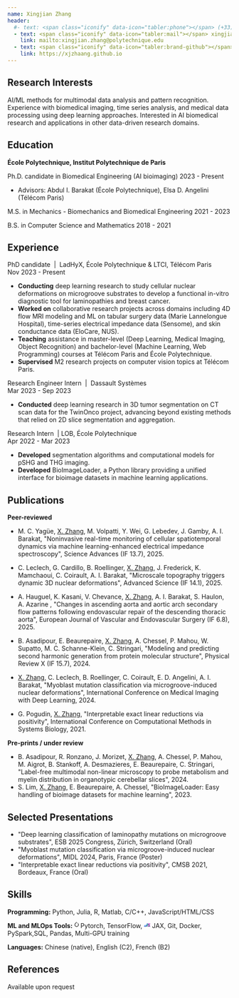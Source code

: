 ```yaml
---
name: Xingjian Zhang
header:
  #- text: <span class="iconify" data-icon="tabler:phone"></span> (+33) 663899163
  - text: <span class="iconify" data-icon="tabler:mail"></span> xingjian.zhang@melix.org
    link: mailto:xingjian.zhang@polytechnique.edu
  - text: <span class="iconify" data-icon="tabler:brand-github"></span> @xjzhaang
    link: https://xjzhaang.github.io
---
```


## Research Interests
AI/ML methods for multimodal data analysis and pattern recognition. Experience with biomedical imaging, time series analysis, and medical
data processing using deep learning approaches. Interested in AI biomedical research and applications in other data-driven research domains.

## Education
<strong class="job-title">École Polytechnique, Institut Polytechnique de Paris</strong>

Ph.D. candidate in Biomedical Engineering (AI bioimaging)
  <span class="date-right">2023 - Present</span></div>

- Advisors: Abdul I. Barakat (École Polytechnique), Elsa D. Angelini (Télécom Paris)

M.S. in Mechanics - Biomechanics and Biomedical Engineering
  <span class="date-right">2021 - 2023</span></div>

B.S. in Computer Science and Mathematics
  <span class="date-right">2018 - 2021</span></div>

## Experience

<div class="job-section">
<div class="job-header">
            <div class="job-title">PhD candidate <span style="font-weight: normal;">&nbsp;|&nbsp;</span> <span class="company-name"> LadHyX, École Polytechnique & LTCI, Télécom Paris</span></div>
            <span class="date-right">Nov 2023 - Present</span>
 </div>


- **Conducting** deep learning research to study cellular nuclear deformations on microgroove substrates to develop a functional in-vitro diagnostic tool for laminopathies and breast cancer.
- **Worked on** collaborative research projects across domains including 4D flow MRI modeling and ML on tabular surgery data (Marie Lannelongue Hospital), time-series electrical impedance data (Sensome), and skin conductance data (EloCare, NUS).
- **Teaching** assistance in master-level (Deep Learning, Medical Imaging, Object Recognition) and bachelor-level (Machine Learning, Web Programming) courses at Télécom Paris and École Polytechnique.
- **Supervised** M2 research projects on computer vision topics at Télécom Paris.
</div>

<div class="job-section">
    <div class="job-header">
        <div class="job-title">Research Engineer Intern <span style="font-weight: normal;">&nbsp;|&nbsp;</span> <span class="company-name">Dassault Systèmes</span></div>
        <span class="date-right">Mar 2023 - Sep 2023</span>
    </div>

- **Conducted**  deep learning research in 3D tumor segmentation on CT scan data for the TwinOnco project, advancing beyond existing methods that relied on 2D slice segmentation and aggregation.
</div>

<div class="job-section">
  <div class="job-header">
        <div class="job-title">Research Intern <span style="font-weight: normal;">&nbsp;|&nbsp;</span><span class="company-name">LOB, École Polytechnique </span></div>
        <span class="date-right">Apr 2022 - Mar 2023</span>
  </div>

- **Developed** segmentation algorithms and computational models for pSHG and THG imaging.
- **Developed** BioImageLoader, a Python library providing a unified interface for bioimage datasets in machine learning applications.
</div>

<div class="publications-section">

## Publications
<strong class="job-title">Peer-reviewed</strong>

- M. C. Yagüe, <u>X. Zhang</u>, M. Volpatti, Y. Wei, G. Lebedev, J. Gamby, A. I. Barakat, "Noninvasive real-time monitoring of cellular spatiotemporal dynamics via machine learning-enhanced electrical impedance spectroscopy", <span class="conference">Science Advances (IF 13.7)</span>, 2025.

-  C. Leclech, G. Cardillo, B. Roellinger, <u>X. Zhang</u>,  J. Frederick, K. Mamchaoui, C. Coirault, A. I. Barakat, "Microscale topography triggers dynamic 3D nuclear deformations", <span class="conference">Advanced Science (IF 14.1)</span>, 2025.

- A. Hauguel, K. Kasani, V. Chevance, <u>X. Zhang</u>, A. I. Barakat, S. Haulon, A. Azarine , "Changes in ascending aorta and aortic arch secondary flow patterns following endovascular repair of the descending thoracic aorta", <span class="conference">European Journal of Vascular and Endovascular Surgery (IF 6.8)</span>, 2025.

- B. Asadipour,  E. Beaurepaire, <u>X. Zhang</u>, A. Chessel, P. Mahou, W. Supatto, M. C. Schanne-Klein, C. Stringari, "Modeling and predicting second harmonic generation from protein molecular structure", <span class="conference">Physical Review X (IF 15.7)</span>, 2024. 

- <u>X. Zhang</u>, C. Leclech, B. Roellinger, C. Coirault, E. D. Angelini, A. I. Barakat, "Myoblast mutation classification via microgroove-induced nuclear deformations", <span class="conference"> International Conference on Medical Imaging with Deep Learning</span>, 2024.

- G. Pogudin, <u>X. Zhang</u>, "Interpretable exact linear reductions via positivity", 
<span class="conference">International Conference on Computational Methods in Systems Biology</span>, 2021.


<strong class="job-title">Pre-prints / under review</strong>

- B. Asadipour, R. Ronzano, J. Morizet, <u>X. Zhang</u>, A. Chessel, P. Mahou, M. Aigrot, B. Stankoff, A. Desmazieres, E. Beaurepaire, C. Stringari, "Label-free multimodal non-linear microscopy to probe metabolism and myelin distribution in organotypic cerebellar slices", 2024.
- S. Lim, <u>X. Zhang</u>, E. Beaurepaire, A. Chessel, "BioImageLoader: Easy handling of bioimage datasets for machine learning", 2023.

</div>


<div class="publications-section">

## Selected Presentations

- "Deep learning classification of laminopathy mutations on microgroove substrates", <span class="conference">ESB 2025 Congress</span>, Zürich, Switzerland (Oral)
- "Myoblast mutation classification via microgroove-induced nuclear deformations", <span class="conference">MIDL 2024</span>, Paris, France (Poster)
- "Interpretable exact linear reductions via positivity", <span class="conference">CMSB 2021</span>, Bordeaux, France (Oral)

</div>

## Skills

**Programming:** <span class="iconify" data-icon="vscode-icons:file-type-python"></span>Python, <span class="iconify" data-icon="vscode-icons:file-type-julia"></span>Julia, <span class="iconify" data-icon="vscode-icons:file-type-r"></span>R, <span class="iconify" data-icon="vscode-icons:file-type-matlab"></span>Matlab, <span class="iconify" data-icon="vscode-icons:file-type-cpp"></span>C/C++, <span class="iconify" data-icon="vscode-icons:file-type-js"></span>JavaScript/HTML/CSS

**ML and MLOps Tools:** <svg xmlns="http://www.w3.org/2000/svg" width="1em" height="1em" viewBox="0 0 30 30" style="display: inline"><path fill="currentColor" d="M12.005 0L4.952 7.053a9.865 9.865 0 0 0 0 14.022a9.866 9.866 0 0 0 14.022 0c3.984-3.9 3.986-10.205.085-14.023l-1.744 1.743c2.904 2.905 2.904 7.634 0 10.538s-7.634 2.904-10.538 0s-2.904-7.634 0-10.538l4.647-4.646l.582-.665zm3.568 3.899a1.327 1.327 0 0 0-1.327 1.327a1.327 1.327 0 0 0 1.327 1.328A1.327 1.327 0 0 0 16.9 5.226A1.327 1.327 0 0 0 15.573 3.9z"/></svg>Pytorch, <span class="iconify" data-icon="devicon:tensorflow"></span>TensorFlow, <svg xmlns="http://www.w3.org/2000/svg" width="1em" height="1em" viewBox="0 0 451 260.81" style="display: inline"><defs><style>.cls-1{fill:#5e97f6;}.cls-1,.cls-2,.cls-3,.cls-4,.cls-5,.cls-6,.cls-7,.cls-8,.cls-9{stroke:#dce0df;stroke-linejoin:round;}.cls-2{fill:#2a56c6;}.cls-3{fill:#00796b;}.cls-4{fill:#3367d6;}.cls-5{fill:#26a69a;}.cls-6{fill:#9c27b0;}.cls-7{fill:#6a1b9a;}.cls-8{fill:#00695c;}.cls-9{fill:#ea80fc;}</style></defs><g><g><polygon class="cls-1" points="50.5 130.4 25.5 173.71 75.5 173.71 100.5 130.4 50.5 130.4"/><polygon class="cls-1" points="0.5 217.01 25.5 173.71 75.5 173.71 50.5 217.01 0.5 217.01"/><polygon class="cls-1" points="125.5 173.71 75.5 173.71 50.5 217.01 100.5 217.01 125.5 173.71"/><polygon class="cls-1" points="175.5 173.71 125.5 173.71 100.5 217.01 150.5 217.01 175.5 173.71"/><polygon class="cls-1" points="150.5 130.4 125.5 173.71 175.5 173.71 200.5 130.4 150.5 130.4"/><polygon class="cls-1" points="175.5 87.1 150.5 130.4 200.5 130.4 225.5 87.1 175.5 87.1"/><polygon class="cls-1" points="200.5 43.8 175.5 87.1 225.5 87.1 250.5 43.8 200.5 43.8"/><polygon class="cls-1" points="225.5 0.5 200.5 43.8 250.5 43.8 275.5 0.5 225.5 0.5"/><polygon class="cls-2" points="0.5 217.01 25.5 260.31 75.5 260.31 50.5 217.01 0.5 217.01"/><polygon class="cls-2" points="125.5 260.31 75.5 260.31 50.5 217.01 100.5 217.01 125.5 260.31"/><polygon class="cls-2" points="175.5 260.31 125.5 260.31 100.5 217.01 150.5 217.01 175.5 260.31"/><polygon class="cls-3" points="200.5 217.01 175.5 173.71 150.5 217.01 175.5 260.31 200.5 217.01"/><polygon class="cls-3" points="250.5 130.4 225.5 87.1 200.5 130.4 250.5 130.4"/><polygon class="cls-3" points="250.5 43.8 225.5 87.1 250.5 130.4 275.5 87.1 250.5 43.8"/><polygon class="cls-4" points="125.5 173.71 100.5 130.4 75.5 173.71 125.5 173.71"/><polygon class="cls-5" points="250.5 130.4 200.5 130.4 175.5 173.71 225.5 173.71 250.5 130.4"/><polygon class="cls-5" points="300.5 130.4 250.5 130.4 225.5 173.71 275.5 173.71 300.5 130.4"/><polygon class="cls-6" points="350.5 43.8 325.5 0.5 300.5 43.8 325.5 87.1 350.5 43.8"/><polygon class="cls-6" points="375.5 87.1 350.5 43.8 325.5 87.1 350.5 130.4 375.5 87.1"/><polygon class="cls-6" points="400.5 130.4 375.5 87.1 350.5 130.4 375.5 173.71 400.5 130.4"/><polygon class="cls-6" points="425.5 173.71 400.5 130.4 375.5 173.71 400.5 217.01 425.5 173.71"/><polygon class="cls-6" points="450.5 217.01 425.5 173.71 400.5 217.01 425.5 260.31 450.5 217.01"/><polygon class="cls-6" points="425.5 0.5 400.5 43.8 425.5 87.1 450.5 43.8 425.5 0.5"/><polygon class="cls-6" points="375.5 87.1 400.5 43.8 425.5 87.1 400.5 130.4 375.5 87.1"/><polygon class="cls-6" points="350.5 130.4 325.5 173.71 350.5 217.01 375.5 173.71 350.5 130.4"/><polygon class="cls-6" points="325.5 260.31 300.5 217.01 325.5 173.71 350.5 217.01 325.5 260.31"/><polygon class="cls-7" points="275.5 260.31 250.5 217.01 300.5 217.01 325.5 260.31 275.5 260.31"/><polygon class="cls-8" points="225.5 173.71 175.5 173.71 200.5 217.01 250.5 217.01 225.5 173.71"/><polygon class="cls-8" points="275.5 173.71 225.5 173.71 250.5 217.01 275.5 173.71"/><polygon class="cls-8" points="275.5 87.1 300.5 130.4 350.5 130.4 325.5 87.1 275.5 87.1"/><polygon class="cls-8" points="300.5 43.8 250.5 43.8 275.5 87.1 325.5 87.1 300.5 43.8"/><polygon class="cls-8" points="425.5 260.31 400.5 217.01 350.5 217.01 375.5 260.31 425.5 260.31"/><polygon class="cls-8" points="375.5 173.71 350.5 217.01 400.5 217.01 375.5 173.71"/><polygon class="cls-9" points="325.5 0.5 275.5 0.5 250.5 43.8 300.5 43.8 325.5 0.5"/><polygon class="cls-9" points="325.5 173.71 275.5 173.71 250.5 217.01 300.5 217.01 325.5 173.71"/><polygon class="cls-9" points="350.5 130.4 300.5 130.4 275.5 173.71 325.5 173.71 350.5 130.4"/><polygon class="cls-9" points="425.5 0.5 375.5 0.5 350.5 43.8 400.5 43.8 425.5 0.5"/><polygon class="cls-9" points="375.5 87.1 350.5 43.8 400.5 43.8 375.5 87.1"/></g></g></svg> JAX, <span class="iconify" data-icon="vscode-icons:file-type-git"></span>Git, <span class="iconify" data-icon="vscode-icons:file-type-docker"></span>Docker, <span class="iconify" data-icon="simple-icons:apachespark"></span>PySpark,<span class="iconify" data-icon="vscode-icons:file-type-sql"></span>SQL, <span class="iconify" data-icon="simple-icons:pandas"></span>Pandas, Multi-GPU training


<!-- **Imaging Software:** ImageJ/FIJI, ParaView, CellProfiler, Imaris, NIS-Elements, 3D Slicer -->

**Languages:** Chinese (native), English (C2), French (B2)

## References
Available upon request
<!-- 
## Awards 

PhD Full Fellowship from École Polytechnique, IP Paris

Master's Scholarship from École Polytechnique, IP Paris -->

